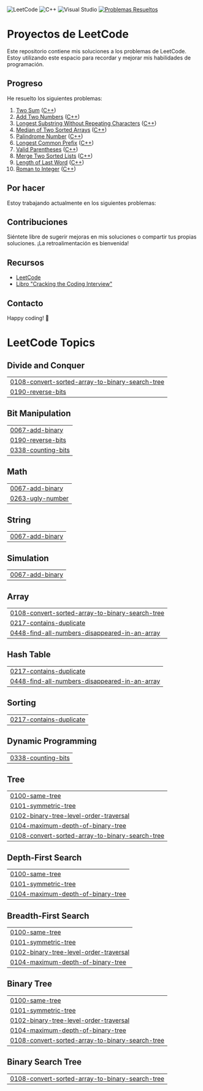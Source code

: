 ![LeetCode](https://img.shields.io/badge/LeetCode-000000?style=for-the-badge&logo=LeetCode&logoColor=#d16c06) ![C++](https://img.shields.io/badge/c++-%2300599C.svg?style=for-the-badge&logo=c%2B%2B&logoColor=white) ![Visual Studio](https://img.shields.io/badge/Visual%20Studio-5C2D91.svg?style=for-the-badge&logo=visual-studio&logoColor=white) [![Problemas Resueltos](https://img.shields.io/badge/Problemas%20Resueltos-0.3%25-brightgreen)](https://leetcode.com/AdayPA/)

# Proyectos de LeetCode

Este repositorio contiene mis soluciones a los problemas de LeetCode. Estoy utilizando este espacio para recordar y mejorar mis habilidades de programación.

## Progreso

He resuelto los siguientes problemas:

1. [Two Sum](https://leetcode.com/problems/two-sum/) ([C++](./0001-two-sum))
2. [Add Two Numbers](https://leetcode.com/problems/add-two-numbers/) ([C++](./0002-add-two-numbers))
3. [Longest Substring Without Repeating Characters](https://leetcode.com/problems/longest-substring-without-repeating-characters/) ([C++](./0003-Longest-Substring-Without-Repeating_Characters.cpp))
4. [Median of Two Sorted Arrays](https://leetcode.com/problems/median-of-two-sorted-arrays/) ([C++](./004_Median_of_Two_Sorted_Arrays.cpp))
5. [Palindrome Number](https://leetcode.com/problems/palindrome-number/) ([C++](./0009-palindrome-number))
6. [Longest Common Prefix](https://leetcode.com/problems/longest-common-prefix/) ([C++](./0014-longest-common-prefix))
7. [Valid Parentheses](https://leetcode.com/problems/valid-parentheses/) ([C++](./0020-valid-parentheses))
8. [Merge Two Sorted Lists](https://leetcode.com/problems/merge-two-sorted-lists/) ([C++](./0021-merge-two-sorted-lists))
9. [Length of Last Word](https://leetcode.com/problems/length-of-last-word/) ([C++](./0058-length-of-last-word))
13. [Roman to Integer]([[https://[leetcode.com/problems/length-of-last-word/]](https://leetcode.com/problems/roman-to-integer/description/)) ([C++](./0013-roman-to-integer))


## Por hacer

Estoy trabajando actualmente en los siguientes problemas:


## Contribuciones

Siéntete libre de sugerir mejoras en mis soluciones o compartir tus propias soluciones. ¡La retroalimentación es bienvenida!

## Recursos

- [LeetCode](https://leetcode.com/)
- [Libro "Cracking the Coding Interview"](http://www.crackingthecodinginterview.com/)

## Contacto


Happy coding! 🚀

<!---LeetCode Topics Start-->
# LeetCode Topics
## Divide and Conquer
|  |
| ------- |
| [0108-convert-sorted-array-to-binary-search-tree](https://github.com/AdayPA/LeetCode/tree/master/0108-convert-sorted-array-to-binary-search-tree) |
| [0190-reverse-bits](https://github.com/AdayPA/LeetCode/tree/master/0190-reverse-bits) |
## Bit Manipulation
|  |
| ------- |
| [0067-add-binary](https://github.com/AdayPA/LeetCode/tree/master/0067-add-binary) |
| [0190-reverse-bits](https://github.com/AdayPA/LeetCode/tree/master/0190-reverse-bits) |
| [0338-counting-bits](https://github.com/AdayPA/LeetCode/tree/master/0338-counting-bits) |
## Math
|  |
| ------- |
| [0067-add-binary](https://github.com/AdayPA/LeetCode/tree/master/0067-add-binary) |
| [0263-ugly-number](https://github.com/AdayPA/LeetCode/tree/master/0263-ugly-number) |
## String
|  |
| ------- |
| [0067-add-binary](https://github.com/AdayPA/LeetCode/tree/master/0067-add-binary) |
## Simulation
|  |
| ------- |
| [0067-add-binary](https://github.com/AdayPA/LeetCode/tree/master/0067-add-binary) |
## Array
|  |
| ------- |
| [0108-convert-sorted-array-to-binary-search-tree](https://github.com/AdayPA/LeetCode/tree/master/0108-convert-sorted-array-to-binary-search-tree) |
| [0217-contains-duplicate](https://github.com/AdayPA/LeetCode/tree/master/0217-contains-duplicate) |
| [0448-find-all-numbers-disappeared-in-an-array](https://github.com/AdayPA/LeetCode/tree/master/0448-find-all-numbers-disappeared-in-an-array) |
## Hash Table
|  |
| ------- |
| [0217-contains-duplicate](https://github.com/AdayPA/LeetCode/tree/master/0217-contains-duplicate) |
| [0448-find-all-numbers-disappeared-in-an-array](https://github.com/AdayPA/LeetCode/tree/master/0448-find-all-numbers-disappeared-in-an-array) |
## Sorting
|  |
| ------- |
| [0217-contains-duplicate](https://github.com/AdayPA/LeetCode/tree/master/0217-contains-duplicate) |
## Dynamic Programming
|  |
| ------- |
| [0338-counting-bits](https://github.com/AdayPA/LeetCode/tree/master/0338-counting-bits) |
## Tree
|  |
| ------- |
| [0100-same-tree](https://github.com/AdayPA/LeetCode/tree/master/0100-same-tree) |
| [0101-symmetric-tree](https://github.com/AdayPA/LeetCode/tree/master/0101-symmetric-tree) |
| [0102-binary-tree-level-order-traversal](https://github.com/AdayPA/LeetCode/tree/master/0102-binary-tree-level-order-traversal) |
| [0104-maximum-depth-of-binary-tree](https://github.com/AdayPA/LeetCode/tree/master/0104-maximum-depth-of-binary-tree) |
| [0108-convert-sorted-array-to-binary-search-tree](https://github.com/AdayPA/LeetCode/tree/master/0108-convert-sorted-array-to-binary-search-tree) |
## Depth-First Search
|  |
| ------- |
| [0100-same-tree](https://github.com/AdayPA/LeetCode/tree/master/0100-same-tree) |
| [0101-symmetric-tree](https://github.com/AdayPA/LeetCode/tree/master/0101-symmetric-tree) |
| [0104-maximum-depth-of-binary-tree](https://github.com/AdayPA/LeetCode/tree/master/0104-maximum-depth-of-binary-tree) |
## Breadth-First Search
|  |
| ------- |
| [0100-same-tree](https://github.com/AdayPA/LeetCode/tree/master/0100-same-tree) |
| [0101-symmetric-tree](https://github.com/AdayPA/LeetCode/tree/master/0101-symmetric-tree) |
| [0102-binary-tree-level-order-traversal](https://github.com/AdayPA/LeetCode/tree/master/0102-binary-tree-level-order-traversal) |
| [0104-maximum-depth-of-binary-tree](https://github.com/AdayPA/LeetCode/tree/master/0104-maximum-depth-of-binary-tree) |
## Binary Tree
|  |
| ------- |
| [0100-same-tree](https://github.com/AdayPA/LeetCode/tree/master/0100-same-tree) |
| [0101-symmetric-tree](https://github.com/AdayPA/LeetCode/tree/master/0101-symmetric-tree) |
| [0102-binary-tree-level-order-traversal](https://github.com/AdayPA/LeetCode/tree/master/0102-binary-tree-level-order-traversal) |
| [0104-maximum-depth-of-binary-tree](https://github.com/AdayPA/LeetCode/tree/master/0104-maximum-depth-of-binary-tree) |
| [0108-convert-sorted-array-to-binary-search-tree](https://github.com/AdayPA/LeetCode/tree/master/0108-convert-sorted-array-to-binary-search-tree) |
## Binary Search Tree
|  |
| ------- |
| [0108-convert-sorted-array-to-binary-search-tree](https://github.com/AdayPA/LeetCode/tree/master/0108-convert-sorted-array-to-binary-search-tree) |
<!---LeetCode Topics End-->
